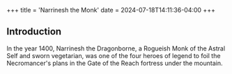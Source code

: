 +++
title = 'Narrinesh the Monk'
date = 2024-07-18T14:11:36-04:00
+++

## Introduction

In the year 1400, Narrinesh the Dragonborne, a Rogueish Monk of the Astral Self and sworn vegetarian, was one of the four heroes of legend to foil the Necromancer's plans in the Gate of the Reach fortress under the mountain.  
